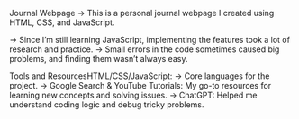 Journal Webpage
-> This is a personal journal webpage I created using HTML, CSS, and JavaScript.

-> Since I’m still learning JavaScript, implementing the features took a lot of research and practice.
-> Small errors in the code sometimes caused big problems, and finding them wasn’t always easy.

Tools and ResourcesHTML/CSS/JavaScript: 
-> Core languages for the project.
-> Google Search & YouTube Tutorials: My go-to resources for learning new concepts and solving issues.
-> ChatGPT: Helped me understand coding logic and debug tricky problems.
